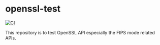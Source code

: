 # openssl-test

[![CI](https://github.com/junaruga/openssl-test/actions/workflows/test.yml/badge.svg)](https://github.com/junaruga/openssl-test/actions/workflows/test.yml)

This repository is to test OpenSSL API especially the FIPS mode related APIs.
